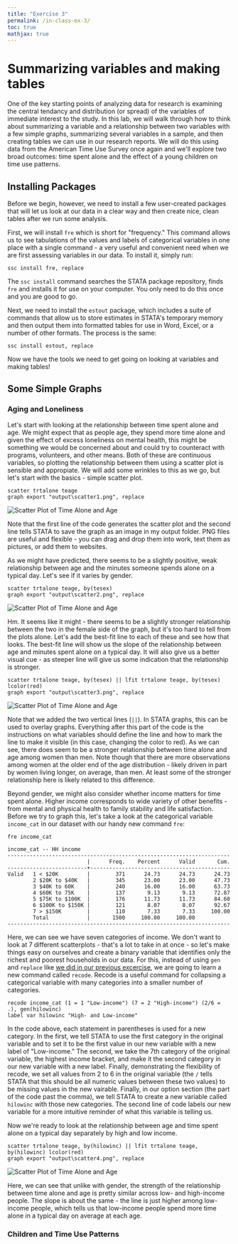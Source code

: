 ```yaml
---
title: "Exercise 3"
permalink: /in-class-ex-3/
toc: true
mathjax: true
---
```


# Summarizing variables and making tables
One of the key starting points of analyzing data for research is examining the central tendancy and distribution (or spread) of the variables of immediate interest to the study. In this lab, we will walk through how to think about summarizing a variable and a relationship between two variables with a few simple graphs, summarizing several variables in a sample, and then creating tables we can use in our research reports. We will do this using data from the American Time Use Survey once again and we'll explore two broad outcomes: time spent alone and the effect of a young children on time use patterns.

## Installing Packages
Before we begin, however, we need to install a few user-created packages that will let us look at our data in a clear way and then create nice, clean tables after we run some analysis.

First, we will install `fre` which is short for "frequency." This command allows us to see tabulations of the values and labels of categorical variables in one place with a single command - a very useful and convenient need when we are first assessing variables in our data. To install it, simply run:

```
ssc install fre, replace
```

The `ssc install` command searches the STATA package repository, finds `fre` and installs it for use on your computer. You only need to do this once and you are good to go.

Next, we need to install the `estout` package, which includes a suite of commands that allow us to store estimates in STATA's temporary memory and then output them into formatted tables for use in Word, Excel, or a number of other formats. The process is the same:

```
ssc install estout, replace
```

Now we have the tools we need to get going on looking at variables and making tables!

## Some Simple Graphs
### Aging and Loneliness
Let's start with looking at the relationship between time spent alone and age. We might expect that as people age, they spend more time alone and given the effect of excess loneliness on mental health, this might be something we would be concerned about and could try to counteract with programs, volunteers, and other means. Both of these are continuous variables, so plotting the relationship between them using a scatter plot is sensible and appropiate.  We will add some wrinkles to this as we go, but let's start with the basics - simple scatter plot.

```
scatter trtalone teage
graph export "output\scatter1.png", replace
```

![Scatter Plot of Time Alone and Age](http://stevebholt.github.io/rpad399/assets/images/scatter1_ex3.png)

Note that the first line of the code generates the scatter plot and the second line tells STATA to save the graph as an image in my output folder. PNG files are useful and flexible - you can drag and drop them into work, text them as pictures, or add them to websites.

As we might have predicted, there seems to be a slightly positive, weak relationship between age and the minutes someone spends alone on a typical day. Let's see if it varies by gender.

```
scatter trtalone teage, by(tesex)
graph export "output\scatter2.png", replace
```

![Scatter Plot of Time Alone and Age](http://stevebholt.github.io/rpad399/assets/images/scatter2_ex3.png)

Hm. It seems like it might - there seems to be a slightly stronger relationship between the two in the female side of the graph, but it's too hard to tell from the plots alone. Let's add the best-fit line to each of these and see how that looks. The best-fit line will show us the slope of the relationship between age and minutes spent alone on a typical day. It will also give us a better visual cue - as steeper line will give us some indication that the relationship is stronger.

```
scatter trtalone teage, by(tesex) || lfit trtalone teage, by(tesex) lcolor(red)
graph export "output\scatter3.png", replace
```
![Scatter Plot of Time Alone and Age](http://stevebholt.github.io/rpad399/assets/images/scatter3_ex3.png)

Note that we added the two vertical lines (`||`). In STATA graphs, this can be used to overlay graphs. Everything after this part of the code is the instructions on what variables should define the line and how to mark the line to make it visible (in this case, changing the color to red). As we can see, there does seem to be a stronger relationship between time alone and age among women than men. Note though that there are more observations among women at the older end of the age distribution - likely driven in part by women living longer, on average, than men. At least some of the stronger relationship here is likely related to this difference.

Beyond gender, we might also consider whether income matters for time spent alone. Higher income corresponds to wide variety of other benefits - from mental and physical health to family stability and life satisfaction. Before we try to graph this, let's take a look at the categorical variable `income_cat` in our dataset with our handy new command `fre`:

```
fre income_cat

income_cat -- HH income
----------------------------------------------------------------------
                         |      Freq.    Percent      Valid       Cum.
-------------------------+--------------------------------------------
Valid   1 < $20K         |        371      24.73      24.73      24.73
        2 $20K to $40K   |        345      23.00      23.00      47.73
        3 $40K to 60K    |        240      16.00      16.00      63.73
        4 $60K to 75K    |        137       9.13       9.13      72.87
        5 $75K to $100K  |        176      11.73      11.73      84.60
        6 $100K to $150K |        121       8.07       8.07      92.67
        7 > $150K        |        110       7.33       7.33     100.00
        Total            |       1500     100.00     100.00           
----------------------------------------------------------------------
```
Here, we can see we have seven categories of income. We don't want to look at 7 different scatterplots - that's a lot to take in at once - so let's make things easy on ourselves and create a binary variable that identifies only the richest and poorest households in our data. For this, instead of using `gen` and `replace` like [we did in our previous excercise](https://stevebholt.github.io/rpad399/in-class-ex-2/#working-with-variables), we are going to learn a new command called `recode`. Recode is a useful command for collapsing a categorical variable with many categories into a smaller number of categories.

```
recode income_cat (1 = 1 "Low-income") (7 = 2 "High-income") (2/6 = .), gen(hilowinc)
label var hilowinc "High- and Low-income"
```

In the code above, each statement in parentheses is used for a new category. In the first, we tell STATA to use the first category in the original variable and to set it to be the first value in our new variable with a new label of "Low-income." The second, we take the 7th category of the original variable, the highest income bracket, and make it the second category in our new variable with a new label. Finally, demonstrating the flexibility of recode, we set all values from 2 to 6 in the original variable (the `/` tells STATA that this should be all numeric values between these two values) to be missing values in the new vairable. Finally, in our option section (the part of the code past the comma), we tell STATA to create a new variable called `hilowinc` with those new categories. The second line of code labels our new variable for a more intuitive reminder of what this variable is telling us.

Now we're ready to look at the relationship between age and time spent alone on a typical day separately by high and low income.

```
scatter trtalone teage, by(hilowinc) || lfit trtalone teage, by(hilowinc) lcolor(red)
graph export "output\scatter4.png", replace
```
![Scatter Plot of Time Alone and Age](http://stevebholt.github.io/rpad399/assets/images/scatter4_ex3.png)

Here, we can see that unlike with gender, the strength of the relationship between time alone and age is pretty similar across low- and high-income people. The slope is about the same - the line is just higher among low-income people, which tells us that low-income people spend more time alone in a typical day on average at each age.

### Children and Time Use Patterns



